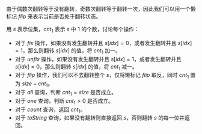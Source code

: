 由于偶数次翻转等于没有翻转，奇数次翻转等于翻转一次，因此我们可以用一个懒标记 $\textit{flip}$ 来表示当前是否处于翻转状态。

用 $s$ 表示位集，$\textit{cnt}_1$ 表示 $s$ 中 $1$ 的个数，讨论每个操作：

- 对于 $\textit{fix}$ 操作，如果没有发生翻转并且 $s[\textit{idx}]=0$，或者发生翻转并且 $s[\textit{idx}]=1$，那么则翻转 $s[\textit{idx}]$ 的值，将 $\textit{cnt}_1$ 加一。
- 对于 $\textit{unfix}$ 操作，如果没有发生翻转并且 $s[\textit{idx}]=1$，或者发生翻转并且 $s[\textit{idx}]=0$，那么则翻转 $s[\textit{idx}]$ 的值，将 $\textit{cnt}_1$ 减一。
- 对于 $\textit{flip}$ 操作，我们可以不去翻转整个 $s$，仅将懒标记 $\textit{flip}$ 取反，同时 $\textit{cnt}_1$ 置为 $\textit{size}-\textit{cnt}_1$。
- 对于 $\textit{all}$ 查询，判断 $\textit{cnt}_1=\textit{size}$ 是否成立。
- 对于 $\textit{one}$ 查询，判断 $\textit{cnt}_1>0$ 是否成立。
- 对于 $\textit{count}$ 查询，返回 $\textit{cnt}_1$。
- 对于 $\textit{toString}$ 查询，如果没有翻转则直接返回 $s$，否则翻转 $s$ 的每一位并返回。


